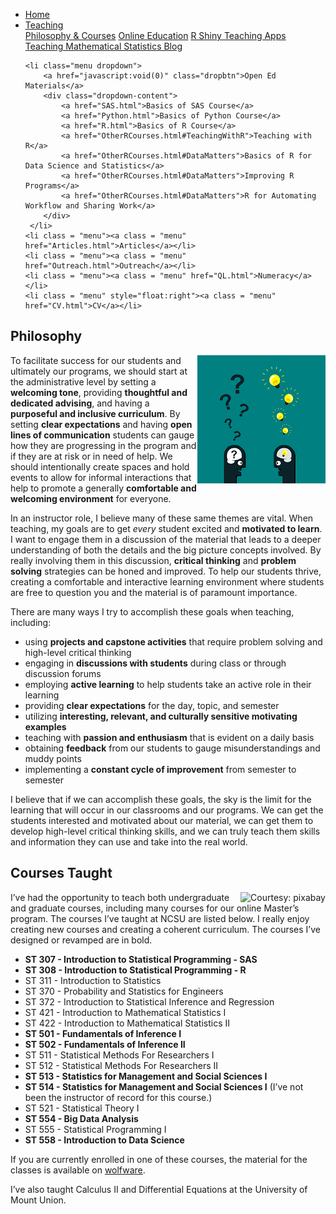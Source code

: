 
<head>
  <link rel="stylesheet" href="../css/styles.css">
</head>

<ul class = "menu">
    <li class = "menu"><a class = "menu" href="../index.html">Home</a></li>
    <li class="menu dropdown">
        <a href="javascript:void(0)" class="dropbtn">Teaching</a>
        <div class="dropdown-content">
            <a href="PhilosophyCourses.html">Philosophy & Courses</a>
            <a href="Online.html">Online Education</a>
            <a href="ShinyApps.html">R Shiny Teaching Apps</a>
            <a href="MathStat.html">Teaching Mathematical Statistics Blog</a>
        </div>
     </li>
    
    <li class="menu dropdown">
        <a href="javascript:void(0)" class="dropbtn">Open Ed Materials</a>
        <div class="dropdown-content">
            <a href="SAS.html">Basics of SAS Course</a>
            <a href="Python.html">Basics of Python Course</a>
            <a href="R.html">Basics of R Course</a>
            <a href="OtherRCourses.html#TeachingWithR">Teaching with R</a>
            <a href="OtherRCourses.html#DataMatters">Basics of R for Data Science and Statistics</a>
            <a href="OtherRCourses.html#DataMatters">Improving R Programs</a>
            <a href="OtherRCourses.html#DataMatters">R for Automating Workflow and Sharing Work</a>
        </div>
     </li>
    <li class = "menu"><a class = "menu" href="Articles.html">Articles</a></li>
    <li class = "menu"><a class = "menu" href="Outreach.html">Outreach</a></li>
    <li class = "menu"><a class = "menu" href="QL.html">Numeracy</a></li>
    <li class = "menu" style="float:right"><a class = "menu" href="CV.html">CV</a></li>
</ul>

<br style = "display: block; content: ''; margin-top: 10; ">

## Philosophy

<div style="float: right;">

<img src = "../images/question.png" alt = "Courtesy: pixabay">

</div>

To facilitate success for our students and ultimately our programs, we
should start at the administrative level by setting a **welcoming
tone**, providing **thoughtful and dedicated advising**, and having a
**purposeful and inclusive curriculum**. By setting **clear
expectations** and having **open lines of communication** students can
gauge how they are progressing in the program and if they are at risk or
in need of help. We should intentionally create spaces and hold events
to allow for informal interactions that help to promote a generally
**comfortable and welcoming environment** for everyone.

In an instructor role, I believe many of these same themes are vital.
When teaching, my goals are to get *every* student excited and
**motivated to learn**. I want to engage them in a discussion of the
material that leads to a deeper understanding of both the details and
the big picture concepts involved. By really involving them in this
discussion, **critical thinking** and **problem solving** strategies can
be honed and improved. To help our students thrive, creating a
comfortable and interactive learning environment where students are free
to question you and the material is of paramount importance.

There are many ways I try to accomplish these goals when teaching,
including:

  - using **projects and capstone activities** that require problem
    solving and high-level critical thinking
  - engaging in **discussions with students** during class or through
    discussion forums  
  - employing **active learning** to help students take an active role
    in their learning
  - providing **clear expectations** for the day, topic, and semester
  - utilizing **interesting, relevant, and culturally sensitive
    motivating examples**
  - teaching with **passion and enthusiasm** that is evident on a daily
    basis
  - obtaining **feedback** from our students to gauge misunderstandings
    and muddy points
  - implementing a **constant cycle of improvement** from semester to
    semester

I believe that if we can accomplish these goals, the sky is the limit
for the learning that will occur in our classrooms and our programs. We
can get the students interested and motivated about our material, we can
get them to develop high-level critical thinking skills, and we can
truly teach them skills and information they can use and take into the
real world.

## Courses Taught

<div style="float: right;">

<img src = "../images/wanttolearn.png" alt = "Courtesy: pixabay">

</div>

I’ve had the opportunity to teach both undergraduate and graduate
courses, including many courses for our online Master’s program. The
courses I’ve taught at NCSU are listed below. I really enjoy creating
new courses and creating a coherent curriculum. The courses I’ve
designed or revamped are in bold.

  - **ST 307 - Introduction to Statistical Programming - SAS**
  - **ST 308 - Introduction to Statistical Programming - R**
  - ST 311 - Introduction to Statistics
  - ST 370 - Probability and Statistics for Engineers
  - ST 372 - Introduction to Statistical Inference and Regression
  - ST 421 - Introduction to Mathematical Statistics I
  - ST 422 - Introduction to Mathematical Statistics II
  - **ST 501 - Fundamentals of Inference I**
  - **ST 502 - Fundamentals of Inference II**
  - ST 511 - Statistical Methods For Researchers I
  - ST 512 - Statistical Methods For Researchers II
  - **ST 513 - Statistics for Management and Social Sciences I**
  - **ST 514 - Statistics for Management and Social Sciences I** (I’ve
    not been the instructor of record for this course.)
  - ST 521 - Statistical Theory I
  - **ST 554 - Big Data Analysis**
  - ST 555 - Statistical Programming I
  - **ST 558 - Introduction to Data Science**

If you are currently enrolled in one of these courses, the material for
the classes is available on [wolfware](wolfware.ncsu.edu).

I’ve also taught Calculus II and Differential Equations at the
University of Mount Union.
